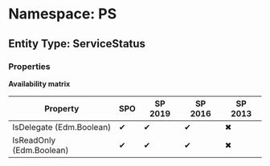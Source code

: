 # Namespace: PS
## Entity Type: ServiceStatus

### Properties

**Availability matrix**

Property | SPO | SP 2019 | SP 2016 | SP 2013
----------|-----|---------|---------|--------
IsDelegate (Edm.Boolean) | ✔ | ✔ | ✔ | ✖
IsReadOnly (Edm.Boolean) | ✔ | ✔ | ✔ | ✖

